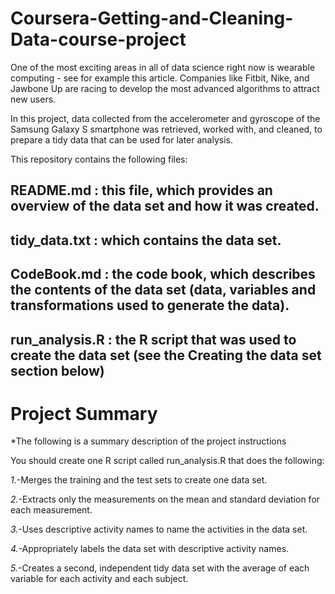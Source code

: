 # Coursera-Getting-and-Cleaning-Data-course-project

One of the most exciting areas in all of data science right now is wearable computing - see for example this article. Companies like Fitbit, Nike, and Jawbone Up are racing to develop the most advanced algorithms to attract new users.

In this project, data collected from the accelerometer and gyroscope of the Samsung Galaxy S smartphone was retrieved, worked with, and cleaned, to prepare a tidy data that can be used for later analysis.

This repository contains the following files:

## README.md : this file, which provides an overview of the data set and how it was created.
## tidy_data.txt : which contains the data set.
## CodeBook.md :  the code book, which describes the contents of the data set (data, variables and transformations used to generate the data).
## run_analysis.R : the R script that was used to create the data set (see the Creating the data set section below)

# Project Summary

*The following is a summary description of the project instructions

You should create one R script called run_analysis.R that does the following: 

  *1.*-Merges the training and the test sets to create one data set.
  
  *2.*-Extracts only the measurements on the mean and standard deviation for each measurement.
  
  *3.*-Uses descriptive activity names to name the activities in the data set.
  
  *4.*-Appropriately labels the data set with descriptive activity names.
  
  *5.*-Creates a second, independent tidy data set with the average of each variable for each activity and each subject.
